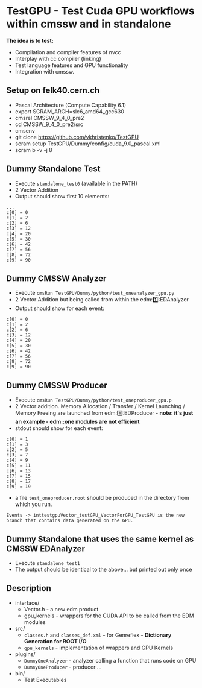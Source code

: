 # TestGPU - Test Cuda GPU workflows within cmssw and in standalone
__The idea is to test:__
- Compilation and compiler features of nvcc
- Interplay with cc compiler (linking)
- Test language features and GPU functionality
- Integration with cmssw. 

## Setup on felk40.cern.ch
- Pascal Architecture (Compute Capability 6.1)
- export SCRAM\_ARCH=slc6\_amd64\_gcc630 
- cmsrel CMSSW\_9\_4\_0\_pre2
- cd CMSSW\_9\_4\_0\_pre2/src
- cmsenv
- git clone https://github.com/vkhristenko/TestGPU
- scram setup TestGPU/Dummy/config/cuda\_9.0\_pascal.xml
- scram b -v -j 8

## Dummy Standalone Test
- Execute `standalone_test0` (available in the PATH)
- 2 Vector Addition
- Output should show first 10 elements:
```
...
c[0] = 0
c[1] = 2
c[2] = 6
c[3] = 12
c[4] = 20
c[5] = 30
c[6] = 42
c[7] = 56
c[8] = 72
c[9] = 90
```

## Dummy CMSSW Analyzer
- Execute `cmsRun TestGPU/Dummy/python/test_oneanalyzer_gpu.py`
- 2 Vector Addition but being called from within the edm::one::EDAnalyzer
- Output should show for each event:
```
c[0] = 0
c[1] = 2
c[2] = 6
c[3] = 12
c[4] = 20
c[5] = 30
c[6] = 42
c[7] = 56
c[8] = 72
c[9] = 90
```

## Dummy CMSSW Producer
- Execute `cmsRun TestGPU/Dummy/python/test_oneproducer_gpu.p`
- 2 Vector addition. Memory Allocation / Transfer / Kernel Launching / Memory Freeing are launched from edm::one::EDProducer  - __note: it's just an example - edm::one modules are not efficient__
- stdout should show for each event:
```
c[0] = 1
c[1] = 3
c[2] = 5
c[3] = 7
c[4] = 9
c[5] = 11
c[6] = 13
c[7] = 15
c[8] = 17
c[9] = 19
```
- a file `test_oneproducer.root` should be produced in the directory from which you run.
```
Events -> inttestgpuVector_testGPU_VectorForGPU_TestGPU is the new branch that contains data generated on the GPU.
```

## Dummy Standalone that uses the same kernel as CMSSW EDAnalyzer
- Execute `standalone_test1`
- The output should be identical to the above... but printed out only once

## Description
- interface/
  - Vector.h - a new edm product
  - gpu\_kernels - wrappers for the CUDA API to be called from the EDM modules
- src/
  - `classes.h` and `classes_def.xml` - for Genreflex - __Dictionary Generation for ROOT I/O__
  - `gpu_kernels` - implementation of wrappers and GPU Kernels
- plugins/
  - `DummyOneAnalyzer` - analyzer calling a function that runs code on GPU
  - `DummyOneProducer` - producer ...
- bin/
  - Test Executables
